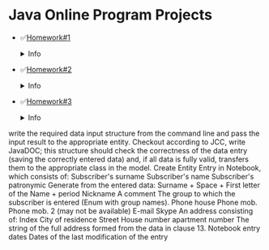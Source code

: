 Java Online Program Projects
=====================================================================================================
+ ✅[Homework#1](https://github.com/Yezhyck/OuterCourseHW/tree/master/Homework%231/HelloWorldScannerMVC)
  <details><summary>Info</summary>
  
   * `Assigment:` 
      * Write a program that receives from the command line first the word “Hello”, then the word “world!”. Ignore other inputs with an appropriate comment on the command line.
      * A sentence is assembled from these words and displayed on the screen.
      * The MVC pattern must be applied.
   * `Solution:` [HelloWorldScannerMVC](https://github.com/Yezhyck/OuterCourseHW/tree/master/Homework%231/HelloWorldScannerMVC)
  
   </details>
+ ✅[Homework#2](https://github.com/Yezhyck/OuterCourseHW/tree/master/Homework%232)
  <details><summary>Info</summary>
  
   * `Assigment:` 
      Write a game JAVA - a program that guesses a number according to the principle - "more - less":
      * The program must guess an arbitrary number in the range from 0 to 100.
      * The user is offered to try to guess the number by sequentially entering numbers from the range limited first to the numbers 0 and 100, and on further attempts - taking    into account the previously entered numbers. The program should analyze the input for any erroneous user actions.
      * The screen should display the previous attempts, the range in which the required number is and the result of the previous user action.
      * If the numbers match - the program must inform the user about it and display all statistics on the user's actions.
   * `Solutions:` 
      * [AlgorythmsAssigmentMVC](https://github.com/Yezhyck/OuterCourseHW/tree/master/Homework%231/AlgorythmsAssigmentMVC)
      * [GuessingGameScannerMVC](https://github.com/Yezhyck/OuterCourseHW/tree/master/Homework%231/GuessingGameScannerMVC)
  
   </details>
+ ✅[Homework#3](https://github.com/Yezhyck/OuterCourseHW/tree/master/Homework%233)
   <details><summary>Info</summary>
  
   * `Assigment:` \n
      Write a game JAVA - a program that guesses a number according to the principle - "more - less":
      * The program must guess an arbitrary number in the range from 0 to 100.
      * The user is offered to try to guess the number by sequentially entering numbers from the range limited first to the numbers 0 and 100, and on further attempts - taking    into account the previously entered numbers. The program should analyze the input for any erroneous user actions.
      * The screen should display the previous attempts, the range in which the required number is and the result of the previous user action.
      * If the numbers match - the program must inform the user about it and display all statistics on the user's actions.
   * `Solutions:` 
      * [AlgorythmsAssigmentMVC](https://github.com/Yezhyck/OuterCourseHW/tree/master/Homework%231/AlgorythmsAssigmentMVC)
      * [GuessingGameScannerMVC](https://github.com/Yezhyck/OuterCourseHW/tree/master/Homework%231/GuessingGameScannerMVC)
  
   </details>

write the required data input structure from the command line and pass the input result to the appropriate entity. Checkout according to JCC, write JavaDOC;
this structure should check the correctness of the data entry (saving the correctly entered data) and, if all data is fully valid, transfers them to the appropriate class in the model.
Create Entity Entry in Notebook, which consists of:
Subscriber's surname
Subscriber's name
Subscriber's patronymic
Generate from the entered data: Surname + Space + First letter of the Name + period
Nickname
A comment
The group to which the subscriber is entered (Enum with group names).
Phone house
Phone mob.
Phone mob. 2 (may not be available)
E-mail
Skype
An address consisting of:
Index
City of residence
Street
House number
apartment number
The string of the full address formed from the data in clause 13.
Notebook entry dates
Dates of the last modification of the entry
